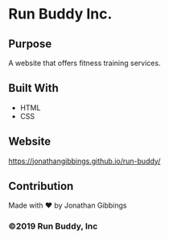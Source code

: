 # Run Buddy Inc.

## Purpose
A website that offers fitness training services.

## Built With
* HTML
* CSS

## Website
https://jonathangibbings.github.io/run-buddy/

## Contribution
Made with ❤️ by Jonathan Gibbings

### ©️2019 Run Buddy, Inc 
